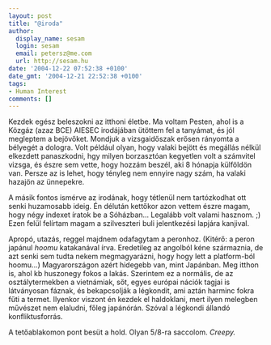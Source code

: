 ```yaml
---
layout: post
title: "@iroda"
author:
  display_name: sesam
  login: sesam
  email: petersz@me.com
  url: http://sesam.hu
date: '2004-12-22 07:52:38 +0100'
date_gmt: '2004-12-21 22:52:38 +0100'
tags:
- Human Interest
comments: []
---
```


Kezdek egész beleszokni az itthoni életbe. Ma voltam Pesten, ahol is a Közgáz (azaz BCE) AIESEC irodájában ütöttem fel a tanyámat, és jól megleptem a bejövőket. Mondjuk a vizsgaidőszak erősen rányomta a bélyegét a dologra. Volt például olyan, hogy valaki bejött és megállás nélkül elkezdett panaszkodni, hgy milyen borzasztóan kegyetlen volt a számvitel vizsga, és észre sem vette, hogy hozzám beszél, aki 8 hónapja külföldön van. Persze az is lehet, hogy tényleg nem ennyire nagy szám, ha valaki hazajön az ünnepekre.

A másik fontos ismérve az irodának, hogy tétlenül nem tartózkodhat ott senki huzamosabb ideig. Én délután kettőkor azon vettem észre magam, hogy négy indexet íratok be a Sóházban... Legalább volt valami hasznom. ;) Ezen felül felírtam magam a szilveszteri buli jelentkezési lapjára kanjival.

Apropó, utazás, reggel majdnem odafagytam a peronhoz. (Kitérő: a peron japánul _hoomu_ katakanával írva. Eredetileg az angolból kéne származnia, de azt senki sem tudta nekem megmagyarázni, hogy hogy lett a platform-ból hoomu...) Magyarországon azért hidegebb van, mint Japánban. Meg itthon is, ahol kb huszonegy fokos a lakás. Szerintem ez a normális, de az osztálytermekben a vietnámiak, sőt, egyes európai nációk tagjai is látványosan fáznak, és bekapcsolják a légkondit, ami aztán harminc fokra fűti a termet. Ilyenkor viszont én kezdek el haldoklani, mert ilyen melegben művészet nem elaludni, főleg japánórán. Szóval a légkondi állandó konfliktusforrás.

A tetőablakomon pont besüt a hold. Olyan 5/8-ra saccolom. _Creepy._
